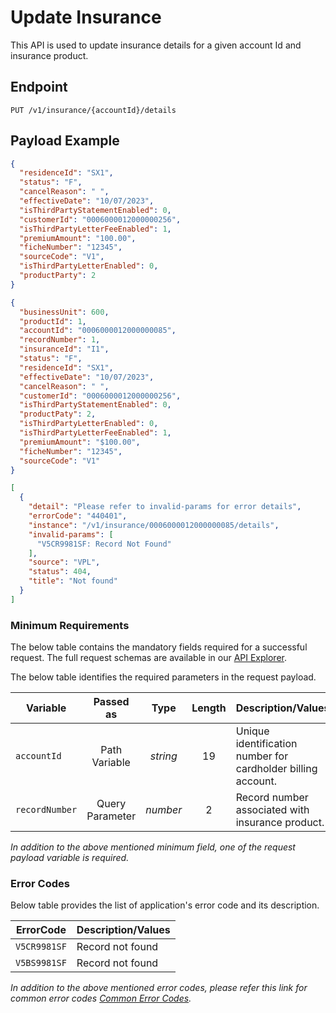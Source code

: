# Update Insurance

This API is used to update insurance details for a given account Id and insurance product.

## Endpoint

`PUT /v1/insurance/{accountId}/details`

## Payload Example

<!--
type: tab
titles: Request, Response, Error
-->

```json
{
  "residenceId": "SX1",
  "status": "F",
  "cancelReason": " ",
  "effectiveDate": "10/07/2023",
  "isThirdPartyStatementEnabled": 0,
  "customerId": "0006000012000000256",
  "isThirdPartyLetterFeeEnabled": 1,
  "premiumAmount": "100.00",
  "ficheNumber": "12345",
  "sourceCode": "V1",
  "isThirdPartyLetterEnabled": 0,
  "productParty": 2
}
```

<!--
type: tab
-->

```json
{
  "businessUnit": 600,
  "productId": 1,
  "accountId": "0006000012000000085",
  "recordNumber": 1,
  "insuranceId": "I1",
  "status": "F",
  "residenceId": "SX1",
  "effectiveDate": "10/07/2023",
  "cancelReason": " ",
  "customerId": "0006000012000000256",
  "isThirdPartyStatementEnabled": 0,
  "productPaty": 2,
  "isThirdPartyLetterEnabled": 0,
  "isThirdPartyLetterFeeEnabled": 1,
  "premiumAmount": "$100.00",
  "ficheNumber": "12345",
  "sourceCode": "V1"
}
```

<!--
type: tab
-->

```json
[
  {
    "detail": "Please refer to invalid-params for error details",
    "errorCode": "440401",
    "instance": "/v1/insurance/0006000012000000085/details",
    "invalid-params": [
      "V5CR9981SF: Record Not Found"
    ],
    "source": "VPL",
    "status": 404,
    "title": "Not found"
  }
]
```

<!-- type: tab-end -->
### Minimum Requirements

The below table contains the mandatory fields required for a successful request. The full request schemas are available in our [API Explorer](../api/?type=put&path=/v1/insurance/{accountId}/details).

The below table identifies the required parameters in the request payload.

| Variable | Passed as | Type | Length | Description/Values |
| -------- | :-------: | :--: | :------------: | ------------------ |
| `accountId` | Path Variable | *string* | 19 | Unique identification number for cardholder billing account. |
| `recordNumber` | Query Parameter | *number* | 2 | Record number associated with insurance product. |

*In addition to the above mentioned minimum field, one of the request payload variable is required.*

### Error Codes

Below table provides the list of application's error code and its description.

| ErrorCode |  Description/Values |
| --------  | ------------------ |
| `V5CR9981SF` | Record not found |
| `V5BS9981SF` | Record not found |

*In addition to the above mentioned error codes, please refer this link for common error codes [Common Error Codes](?path=docs/Common_Error_Code.md).*
